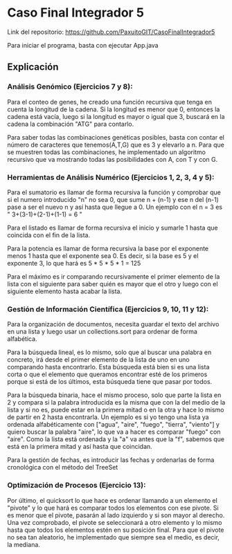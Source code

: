 # Caso Final Integrador 5

Link del repositorio: https://github.com/PaxuitoGIT/CasoFinalIntegrador5

Para iniciar el programa, basta con ejecutar App.java

## Explicación

### Análisis Genómico (Ejercicios 7 y 8):

Para el conteo de genes, he creado una función recursiva que tenga en cuenta la longitud de la cadena. Si la longitud es menor que 0, entonces la cadena está vacía, luego si la
longitud es mayor o igual que 3, buscará en la cadena la combinación "ATG" para contarlo.

Para saber todas las combinaciones genéticas posibles, basta con contar el número de caracteres que tenemos(A,T,G) que es 3 y elevarlo a n. Para que se muestren todas las 
combinaciones, he implementado un algoritmo recursivo que va mostrando todas las posibilidades con A, con T y con G.

### Herramientas de Análisis Numérico (Ejercicios 1, 2, 3, 4 y 5):

Para el sumatorio es llamar de forma recursiva la función y comprobar que si el numero introducido "n" no sea 0, que sume n + (n-1) y ese n del (n-1) pase a ser el nuevo n y 
así hasta que llegue a 0. Un ejemplo con el n = 3 es " 3+(3-1)+(2-1)+(1-1) = 6 " 

Para el listado es llamar de forma recursiva el inicio y sumarle 1 hasta que coincida con el fin de la lista. 

Para la potencia es llamar de forma recursiva la base por el exponente menos 1 hasta que el exponente sea 0. Es decir, si la base es 5 y el exponente 3, lo que hará es
5 * 5 * 5 * 1 = 125

Para el máximo es ir comparando recursivamente el primer elemento de la lista con el siguiente para saber quién es mayor que el otro y luego con el siguiente elemento hasta
acabar la lista.

### Gestión de Información Científica (Ejercicios 9, 10, 11 y 12):

Para la organización de documentos, necesita guardar el texto del archivo en una lista y luego usar un collections.sort para ordenar de forma alfabética.

Para la búsqueda lineal, es lo mismo, solo que al buscar una palabra en concreto, irá desde el primer elemento de la lista de uno en uno comparando hasta encontrarlo.
Esta búsqueda está bien si es una lista corta o que el elemento que queramos encontrar esté de los primeros porque si está de los últimos, esta búsqueda tiene que pasar por todos.

Para la búsqueda binaria, hace el mismo proceso, solo que parte la lista en 2 y compara si la palabra introducida es la misma que con la del medio de la lista y si no es, 
puede estar en la primera mitad o en la otra y hace lo mismo de partir en 2 hasta encontrarla. Un ejemplo es si yo tengo una lista ya ordenada alfabéticamente con ["agua", 
"aire", "fuego", "tierra", "viento"] y quiero buscar la palabra "aire", lo que va a hacer es comparar "fuego" con "aire". Como la lista está ordenada y la "a" va antes que la "f",
sabemos que está en la primera mitad y así hasta que coincidan.

Para la gestión de fechas, es introducir las fechas y ordenarlas de forma cronológica con el método del TreeSet<LocalDate>

### Optimización de Procesos (Ejercicio 13):

Por último, el quicksort lo que hace es ordenar llamando a un elemento el "pivote" y lo que hará es comparar todos los elementos con ese pivote. Si es menor que el pivote, pasarán
al lado izquierdo y si son mayor al derecho. Una vez comprobado, el pivote se seleccionará a otro elemento y lo mismo hasta que todos los elementos estén en su posición final.
Para que el pivote no sea tan aleatorio, he implementado que siempre sea el medio, es decir, la mediana.
